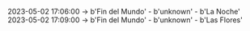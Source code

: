 2023-05-02 17:06:00 -> b'Fin del Mundo' - b'unknown' - b'La Noche'
2023-05-02 17:09:00 -> b'Fin del Mundo' - b'unknown' - b'Las Flores'
